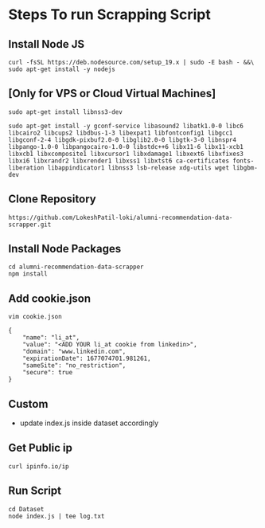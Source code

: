 # Steps To run Scrapping Script

## Install Node JS
```
curl -fsSL https://deb.nodesource.com/setup_19.x | sudo -E bash - &&\
sudo apt-get install -y nodejs
```

## [Only for VPS or Cloud Virtual Machines]
```
sudo apt-get install libnss3-dev
```

```
sudo apt-get install -y gconf-service libasound2 libatk1.0-0 libc6 libcairo2 libcups2 libdbus-1-3 libexpat1 libfontconfig1 libgcc1 libgconf-2-4 libgdk-pixbuf2.0-0 libglib2.0-0 libgtk-3-0 libnspr4 libpango-1.0-0 libpangocairo-1.0-0 libstdc++6 libx11-6 libx11-xcb1 libxcb1 libxcomposite1 libxcursor1 libxdamage1 libxext6 libxfixes3 libxi6 libxrandr2 libxrender1 libxss1 libxtst6 ca-certificates fonts-liberation libappindicator1 libnss3 lsb-release xdg-utils wget libgbm-dev
```

## Clone Repository
```
https://github.com/LokeshPatil-loki/alumni-recommendation-data-scrapper.git
```

## Install Node Packages
```
cd alumni-recommendation-data-scrapper
npm install
```

## Add cookie.json
```
vim cookie.json
```
```
{
    "name": "li_at",
    "value": "<ADD YOUR li_at cookie from linkedin>",
    "domain": "www.linkedin.com",
    "expirationDate": 1677074701.981261,
    "sameSite": "no_restriction",
    "secure": true
}
```

## Custom
- update index.js inside dataset accordingly

## Get Public ip
```
curl ipinfo.io/ip

```

## Run Script
```
cd Dataset
node index.js | tee log.txt
```

